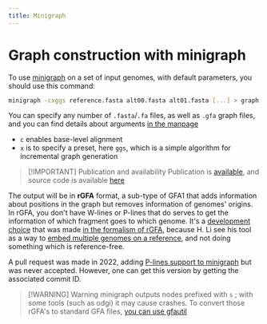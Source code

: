 ```yaml
---
title: Minigraph
---
```

# Graph construction with minigraph

To use [minigraph](https://github.com/lh3/minigraph) on a set of input genomes, with default parameters, you should use this command:

```bash
minigraph -cxggs reference.fasta alt00.fasta alt01.fasta [...] > graph.gfa
```

You can specify any number of `.fasta`/`.fa` files, as well as `.gfa` graph files, and you can find details about arguments [in the manpage](https://lh3.github.io/minigraph/minigraph.html)

+ `c` enables base-level alignment
+ `x` is to specify a preset, here `ggs`, which is a simple algorithm for incremental graph generation

> [!IMPORTANT] Publication and availability
> Publication is [available](https://genomebiology.biomedcentral.com/articles/10.1186/s13059-020-02168-z), and source code is available [here](https://github.com/lh3/minigraph)

The output will be in **rGFA** format, a sub-type of GFA1 that adds information about positions in the graph but removes information of genomes' origins. In rGFA, you don't have W-lines or P-lines that do serves to get the information of which fragment goes to which genome.
It's a [development choice](https://github.com/lh3/minigraph/issues/27) that was made [in the formalism of rGFA](https://github.com/lh3/minigraph/issues/26), because H. Li see his tool as a way to [embed multiple genomes on a reference](https://github.com/nf-core/pangenome/issues/20), and not doing something which is reference-free.

A pull request was made in 2022, adding [P-lines support to minigraph](https://github.com/lh3/minigraph/pull/77) but was never accepted. However, one can get this version by getting the associated commit ID.

> [!WARNING] Warning
> minigraph outputs nodes prefixed with `s` ; with some tools (such as odgi) it may cause crashes. To convert those rGFA's to standard GFA files, [you can use gfautil](https://github.com/vgteam/vg/issues/3129)